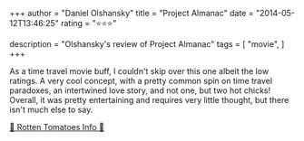 +++
author = "Daniel Olshansky"
title = "Project Almanac"
date = "2014-05-12T13:46:25"
rating = "⭐⭐⭐"

description = "Olshansky's review of Project Almanac"
tags = [
    "movie",
]
+++


As a time travel movie buff, I couldn't skip over this one albeit the low ratings. A very cool concept, with a pretty common spin on time travel paradoxes, an intertwined love story, and not one, but two hot chicks! Overall, it was pretty entertaining and requires very little thought, but there isn't much else to say.

[🍅 Rotten Tomatoes Info 🍅](https://www.rottentomatoes.com//m/project_almanac)